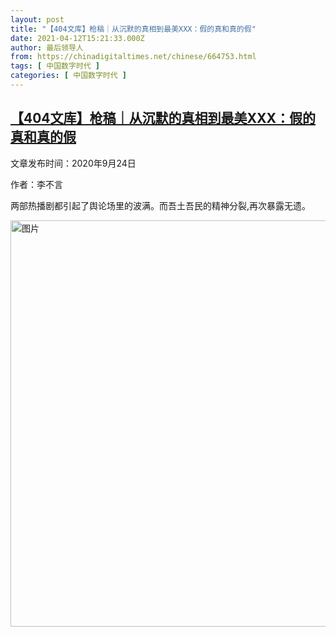 ```yaml
---
layout: post
title: "【404文库】枪稿｜从沉默的真相到最美XXX：假的真和真的假"
date: 2021-04-12T15:21:33.000Z
author: 最后领导人
from: https://chinadigitaltimes.net/chinese/664753.html
tags: [ 中国数字时代 ]
categories: [ 中国数字时代 ]
---
```

<!--1618240893000-->
[【404文库】枪稿｜从沉默的真相到最美XXX：假的真和真的假](https://chinadigitaltimes.net/chinese/664753.html)
------

<div>
<p>文章发布时间：2020年9月24日 </p><p>作者：李不言</p><p> 两部热播剧都引起了舆论场里的波满。而吾土吾民的精神分裂,再次暴露无遗。 </p><p><img src="https://chinadigitaltimes.net/chinese/files/2021/04/image-1618240790820.png" alt="图片" class="aligncenter" width="650" /></p>
</div>
